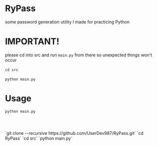 # RyPass
some password generation utility I made for practicing Python

# IMPORTANT!
please cd into src and run `main.py` from there so unexpected things won't occur
<br>
<br>
`cd src` 
<br>
<br>
`python main.py`

# Usage
`python main.py`

#
<br>
`git clone --recursive https://github.com/UserDev987/RyPass.git`
`cd RyPass`
`cd src`
`python main.py`


